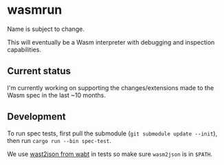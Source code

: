 # wasmrun

Name is subject to change.

This will eventually be a Wasm interpreter with debugging and inspection
capabilities.

## Current status

I'm currently working on supporting the changes/extensions made to the Wasm
spec in the last ~10 months.

## Development

To run spec tests, first pull the submodule (`git submodule update --init`),
then run `cargo run --bin spec-test`.

We use [wast2json from wabt][2] in tests so make sure `wasm2json` is in
`$PATH`.

[1]: https://github.com/WebAssembly/testsuite
[2]: https://github.com/WebAssembly/wabt
[3]: https://wasi.dev/
